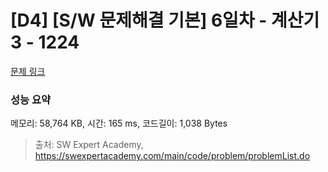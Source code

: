 # [D4] [S/W 문제해결 기본] 6일차 - 계산기3 - 1224 

[문제 링크](https://swexpertacademy.com/main/code/problem/problemDetail.do?contestProbId=AV14tDX6AFgCFAYD) 

### 성능 요약

메모리: 58,764 KB, 시간: 165 ms, 코드길이: 1,038 Bytes



> 출처: SW Expert Academy, https://swexpertacademy.com/main/code/problem/problemList.do